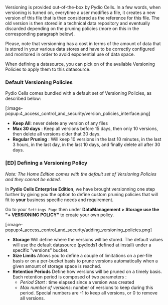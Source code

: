Versioning is provided out-of-the-box by Pydio Cells. In a few words, when versioning is turned on, everytime a user modifies a file, it creates a new version of this file that is then considered as the reference for this file. The old version is then stored in a technical data repository and eventually discarded depending on the pruning policies (more on this in the corresponding paragraph below).

Please, note that versionning has a cost in terms of the amount of data that is stored in your various data stores and have to be correctly configured and monitored in order to avoid exponential use of data space.

When defining a datasource, you can pick on of the available Versioning Policies to apply them to this datasource.

### Default Versioning Policies

Pydio Cells comes bundled with a default set of Versioning Policies, as described below: 

[:image-popup:4_access_control_and_security/version_policies_interface.png]

* **Keep All**: never delete any version of any files
* **Max 30 days** : Keep all versions before 15 days, then only 10 versions, then delete all versions older that 30 days.
* **Regular Pruning** : Will keep 10 versions in the last 10 minutes, in the last 3 hours, in the last day, in the last 10 days, and finally delete all after 30 days.


### [ED] Defining a Versioning Policy

_Note: The Home Edition comes with the default set of Versioning Policies and they cannot be edited._ 

In **Pydio Cells Enterprise Edition**, we have brought versionning one step further by giving you the option to define custom pruning policies that will fit to __your__ business specific needs and requirement.

Go to your `Settings Page` then under **DataManagement > Storage use the "+ VERSIONING POLICY"** to create your own policy. 

[:image-popup:4_access_control_and_security/adding_versioning_policies.png]

* **Storage** Will define where the versions will be stored. The default values will use the default datasource (pydiods1 defined at install) under a specific "versions" bucket. 
* **Size Limits** Allows you to define a couple of limitations on a per-file basis or on a per-bucket basis to prune versions automatically when a given amount of storage space is reached.
* **Retention Periods** Define how versions will be pruned on a timely basis. Each retention period is composed of two parameters : 
    + _Period Start_ : time elapsed since a version was created
    + _Max number of versions_: number of versions to keep during this period. Special numbers are -1 to keep all versions, or 0 to remove all versions.

